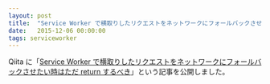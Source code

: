```yaml
---
layout: post
title:  "Service Worker で横取りしたリクエストをネットワークにフォールバックさせたい時はただ return するべき"
date:   2015-12-06 00:00:00
tags: serviceworker
---
```


Qiita に「[Service Worker で横取りしたリクエストをネットワークにフォールバックさせたい時はただ return するべき](http://qiita.com/nhiroki/items/6d3f79930bb5c7164d6e)」という記事を公開しました。
